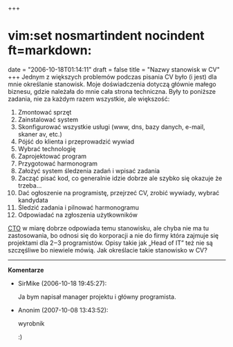 +++
# vim:set nosmartindent nocindent ft=markdown:
date = "2006-10-18T01:14:11"
draft = false
title = "Nazwy stanowisk w CV"
+++
Jednym z większych problemów podczas pisania CV było (i jest) dla mnie
określanie stanowisk. Moje doświadczenia dotyczą głównie małego biznesu, gdzie
należała do mnie cała strona techniczna. Były to poniższe zadania, nie za
każdym razem wszystkie, ale większość:

  1. Zmontować sprzęt
  2. Zainstalować system
  3. Skonfigurować wszystkie usługi (www, dns, bazy danych, e-mail, skaner av, etc.)
  4. Pójść do klienta i przeprowadzić wywiad
  5. Wybrać technologię
  6. Zaprojektować program
  7. Przygotować harmonogram
  8. Założyć system śledzenia zadań i wpisać zadania
  9. Zacząć pisać kod, co generalnie idzie dobrze ale szybko się okazuje że trzeba...
  10. Dać ogłoszenie na programistę, przejrzeć CV, zrobić wywiady, wybrać kandydata
  11. Śledzić zadania i pilnować harmonogramu
  12. Odpowiadać na zgłoszenia użytkowników

[CTO](http://en.wikipedia.org/wiki/Chief_technical_officer) w miarę dobrze
odpowiada temu stanowisku, ale chyba nie ma tu zastosowania, bo odnosi się do
korporacji a nie do firmy która zajmuje się projektami dla 2‒3 programistów.
Opisy takie jak „Head of IT” też nie są szczęśliwe bo niewiele mówią. Jak
określacie takie stanowisko w CV?

----
**Komentarze**

* SirMike (2006-10-18 19:45:27): <p>Ja bym napisał manager projektu i główny
  programista.</p>
* Anonim (2007-10-08 13:43:52): <p>wyrobnik</p>  <p>:)</p>
